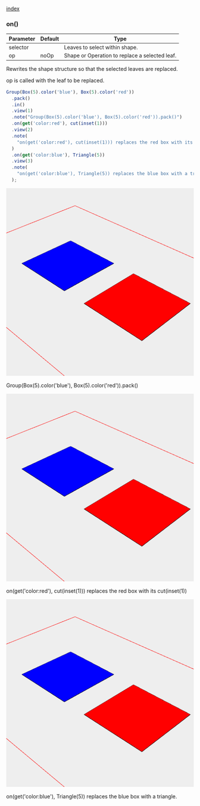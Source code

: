 [index](../../nb/api/index.md)
### on()
Parameter|Default|Type
---|---|---
selector||Leaves to select within shape.
op|noOp|Shape or Operation to replace a selected leaf.

Rewrites the shape structure so that the selected leaves are replaced.

op is called with the leaf to be replaced.

```JavaScript
Group(Box(5).color('blue'), Box(5).color('red'))
  .pack()
  .in()
  .view(1)
  .note("Group(Box(5).color('blue'), Box(5).color('red')).pack()")
  .on(get('color:red'), cut(inset(1)))
  .view(2)
  .note(
    "on(get('color:red'), cut(inset(1))) replaces the red box with its cut(inset(1))"
  )
  .on(get('color:blue'), Triangle(5))
  .view(3)
  .note(
    "on(get('color:blue'), Triangle(5)) replaces the blue box with a triangle."
  );
```

![Image](on.md.$2_1.png)

Group(Box(5).color('blue'), Box(5).color('red')).pack()

![Image](on.md.$2_2.png)

on(get('color:red'), cut(inset(1))) replaces the red box with its cut(inset(1))

![Image](on.md.$2_3.png)

on(get('color:blue'), Triangle(5)) replaces the blue box with a triangle.
